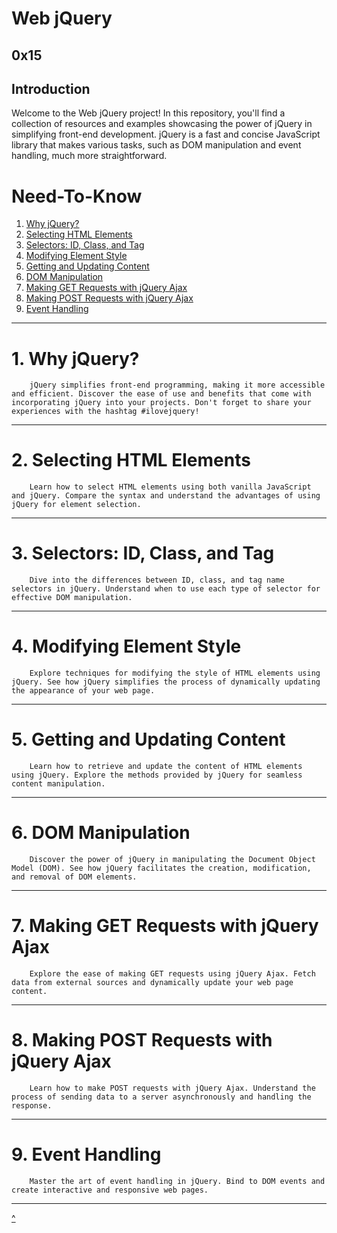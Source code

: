 # Web jQuery
[<Link to Your Project>]() 0x15 [<Link to the Task>]()
---

## Introduction
Welcome to the Web jQuery project! In this repository, you'll find a collection of resources and examples showcasing the power of jQuery in simplifying front-end development. jQuery is a fast and concise JavaScript library that makes various tasks, such as DOM manipulation and event handling, much more straightforward.

# Need-To-Know
1. [Why jQuery?](#why-jquery)
2. [Selecting HTML Elements](#selecting-html-elements)
3. [Selectors: ID, Class, and Tag](#selectors-id-class-and-tag)
4. [Modifying Element Style](#modifying-element-style)
5. [Getting and Updating Content](#getting-and-updating-content)
6. [DOM Manipulation](#dom-manipulation)
7. [Making GET Requests with jQuery Ajax](#making-get-requests-with-jquery-ajax)
8. [Making POST Requests with jQuery Ajax](#making-post-requests-with-jquery-ajax)
9. [Event Handling](#event-handling)

---

# 1. Why jQuery?
```
    jQuery simplifies front-end programming, making it more accessible and efficient. Discover the ease of use and benefits that come with incorporating jQuery into your projects. Don't forget to share your experiences with the hashtag #ilovejquery!
```
---

# 2. Selecting HTML Elements
```
    Learn how to select HTML elements using both vanilla JavaScript and jQuery. Compare the syntax and understand the advantages of using jQuery for element selection.
```
---

# 3. Selectors: ID, Class, and Tag
```
    Dive into the differences between ID, class, and tag name selectors in jQuery. Understand when to use each type of selector for effective DOM manipulation.
```
---

# 4. Modifying Element Style
```
    Explore techniques for modifying the style of HTML elements using jQuery. See how jQuery simplifies the process of dynamically updating the appearance of your web page.
```
---

# 5. Getting and Updating Content
```
    Learn how to retrieve and update the content of HTML elements using jQuery. Explore the methods provided by jQuery for seamless content manipulation.
```
---

# 6. DOM Manipulation
```
    Discover the power of jQuery in manipulating the Document Object Model (DOM). See how jQuery facilitates the creation, modification, and removal of DOM elements.
```
---

# 7. Making GET Requests with jQuery Ajax
```
    Explore the ease of making GET requests using jQuery Ajax. Fetch data from external sources and dynamically update your web page content.
```
---

# 8. Making POST Requests with jQuery Ajax
```
    Learn how to make POST requests with jQuery Ajax. Understand the process of sending data to a server asynchronously and handling the response.
```
---

# 9. Event Handling
```
    Master the art of event handling in jQuery. Bind to DOM events and create interactive and responsive web pages.
```

---

[^](#need-to-know)